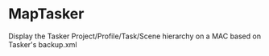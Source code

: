 # MapTasker
Display the Tasker Project/Profile/Task/Scene hierarchy on a MAC based on Tasker's backup.xml
